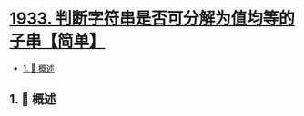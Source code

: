 # [1933. 判断字符串是否可分解为值均等的子串【简单】](https://github.com/Tdahuyou/TNotes.leetcode/tree/main/notes/1933.%20%E5%88%A4%E6%96%AD%E5%AD%97%E7%AC%A6%E4%B8%B2%E6%98%AF%E5%90%A6%E5%8F%AF%E5%88%86%E8%A7%A3%E4%B8%BA%E5%80%BC%E5%9D%87%E7%AD%89%E7%9A%84%E5%AD%90%E4%B8%B2%E3%80%90%E7%AE%80%E5%8D%95%E3%80%91)

<!-- region:toc -->

- [1. 📝 概述](#1--概述)

<!-- endregion:toc -->

## 1. 📝 概述
